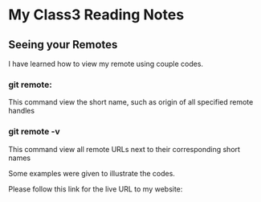 # My Class3 Reading Notes

## Seeing your Remotes

I have learned how to view my remote using couple codes.

### git remote:
This command view the short name, such as origin of all specified remote handles

### git remote -v
This command view all remote URLs next to their corresponding short names

Some examples were given to illustrate the codes.

Please follow this link for the live URL to my website: 
